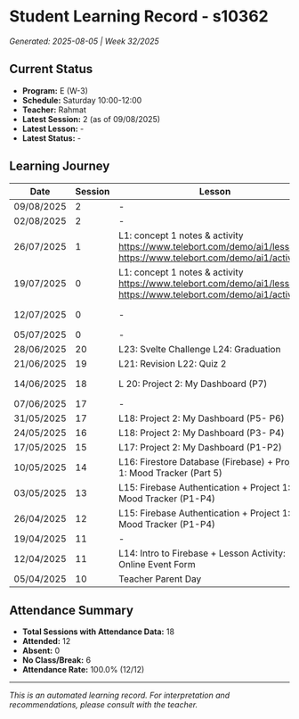 # Student Learning Record - s10362
*Generated: 2025-08-05 | Week 32/2025*

## Current Status
- **Program:** E (W-3)
- **Schedule:** Saturday 10:00-12:00
- **Teacher:** Rahmat
- **Latest Session:** 2 (as of 09/08/2025)
- **Latest Lesson:** -
- **Latest Status:** -

## Learning Journey
| Date | Session | Lesson | Attendance | Progress |
|------|---------|--------|------------|----------|
| 09/08/2025 | 2 | - | - | - |
| 02/08/2025 | 2 | - | Rahmat | Completed |
| 26/07/2025 | 1 | L1: concept 1 notes & activity https://www.telebort.com/demo/ai1/lesson/1 https://www.telebort.com/demo/ai1/activity/1 | Rahmat | Completed |
| 19/07/2025 | 0 | L1: concept 1 notes & activity https://www.telebort.com/demo/ai1/lesson/1 https://www.telebort.com/demo/ai1/activity/1 | In Break | - |
| 12/07/2025 | 0 | - | No Class | In Progress |
| 05/07/2025 | 0 | - | In Break | - |
| 28/06/2025 | 20 | L23: Svelte Challenge L24: Graduation | Puvin | Graduated |
| 21/06/2025 | 19 | L21: Revision L22: Quiz 2 | Puvin | Completed |
| 14/06/2025 | 18 | L 20: Project 2: My Dashboard (P7) | Puvin | In Progress |
| 07/06/2025 | 17 | - | No Class | - |
| 31/05/2025 | 17 | L18: Project 2: My Dashboard (P5- P6) | Puvin | Completed |
| 24/05/2025 | 16 | L18: Project 2: My Dashboard (P3- P4) | Puvin | Completed |
| 17/05/2025 | 15 | L17: Project 2: My Dashboard (P1-P2) | Puvin | Completed |
| 10/05/2025 | 14 | L16: Firestore Database (Firebase) + Project 1: Mood Tracker (Part 5) | Puvin | Completed |
| 03/05/2025 | 13 | L15: Firebase Authentication + Project 1: Mood Tracker (P1-P4) | Puvin | In Progress |
| 26/04/2025 | 12 | L15: Firebase Authentication + Project 1: Mood Tracker (P1-P4) | Puvin | In Progress |
| 19/04/2025 | 11 | - | No Class | - |
| 12/04/2025 | 11 | L14: Intro to Firebase + Lesson Activity: Online Event Form | Puvin | Completed |
| 05/04/2025 | 10 | Teacher Parent Day | No Class | - |

## Attendance Summary
- **Total Sessions with Attendance Data:** 18
- **Attended:** 12
- **Absent:** 0
- **No Class/Break:** 6
- **Attendance Rate:** 100.0% (12/12)

---
*This is an automated learning record. For interpretation and recommendations, please consult with the teacher.*